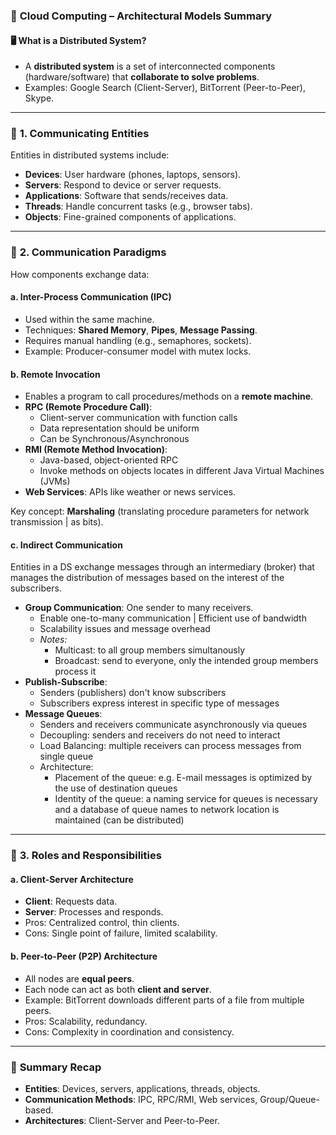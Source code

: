 ### 📘 **Cloud Computing – Architectural Models Summary**

#### 🖥️ **What is a Distributed System?**

* A **distributed system** is a set of interconnected components (hardware/software) that **collaborate to solve problems**.
* Examples: Google Search (Client-Server), BitTorrent (Peer-to-Peer), Skype.

---

### 🧱 **1. Communicating Entities**

Entities in distributed systems include:

* **Devices**: User hardware (phones, laptops, sensors).
* **Servers**: Respond to device or server requests.
* **Applications**: Software that sends/receives data.
* **Threads**: Handle concurrent tasks (e.g., browser tabs).
* **Objects**: Fine-grained components of applications.

---

### 🔄 **2. Communication Paradigms**

How components exchange data:

#### a. **Inter-Process Communication (IPC)**

* Used within the same machine.
* Techniques: **Shared Memory**, **Pipes**, **Message Passing**.
* Requires manual handling (e.g., semaphores, sockets).
* Example: Producer-consumer model with mutex locks.

#### b. **Remote Invocation**

* Enables a program to call procedures/methods on a **remote machine**.
* **RPC (Remote Procedure Call)**:
    * Client-server communication with function calls
    * Data representation should be uniform
    * Can be Synchronous/Asynchronous
* **RMI (Remote Method Invocation)**:
    * Java-based, object-oriented RPC
    * Invoke methods on objects locates in different Java Virtual Machines (JVMs)
* **Web Services**: APIs like weather or news services.

Key concept: **Marshaling** (translating procedure parameters for network transmission | as bits).

#### c. **Indirect Communication**

Entities in a DS exchange messages through an intermediary (broker) that manages the distribution of messages based on the interest of the subscribers.
* **Group Communication**: One sender to many receivers.
    * Enable one-to-many communication | Efficient use of bandwidth
    * Scalability issues and message overhead
    * _Notes:_
        * Multicast: to all group members simultanously
        * Broadcast: send to everyone, only the intended group members process it
* **Publish-Subscribe**:
    * Senders (publishers) don't know subscribers
    * Subscribers express interest in specific type of messages
* **Message Queues**:
    * Senders and receivers communicate asynchronously via queues
    * Decoupling: senders and receivers do not need to interact
    * Load Balancing: multiple receivers can process messages from single queue
    * Architecture:
        * Placement of the queue: e.g. E-mail messages is optimized by the use of destination queues
        * Identity of the queue: a naming service for queues is necessary and a database of queue names to network location is maintained (can be distributed)

---

### 🧩 **3. Roles and Responsibilities**

#### a. **Client-Server Architecture**

* **Client**: Requests data.
* **Server**: Processes and responds.
* Pros: Centralized control, thin clients.
* Cons: Single point of failure, limited scalability.

#### b. **Peer-to-Peer (P2P) Architecture**

* All nodes are **equal peers**.
* Each node can act as both **client and server**.
* Example: BitTorrent downloads different parts of a file from multiple peers.
* Pros: Scalability, redundancy.
* Cons: Complexity in coordination and consistency.

---

### 🔁 **Summary Recap**

* **Entities**: Devices, servers, applications, threads, objects.
* **Communication Methods**: IPC, RPC/RMI, Web services, Group/Queue-based.
* **Architectures**: Client-Server and Peer-to-Peer.
